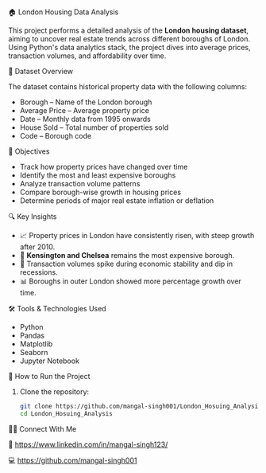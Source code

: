 🏠 London Housing Data Analysis

This project performs a detailed analysis of the **London housing dataset**, aiming to uncover real estate trends across different boroughs of London. Using Python's data analytics stack, the project dives into average prices, transaction volumes, and affordability over time.



📁 Dataset Overview

The dataset contains historical property data with the following columns:
- Borough – Name of the London borough
- Average Price – Average property price
- Date – Monthly data from 1995 onwards
- House Sold – Total number of properties sold
- Code – Borough code



 🎯 Objectives

- Track how property prices have changed over time
- Identify the most and least expensive boroughs
- Analyze transaction volume patterns
- Compare borough-wise growth in housing prices
- Determine periods of major real estate inflation or deflation



🔍 Key Insights

- 📈 Property prices in London have consistently risen, with steep growth after 2010.
- 💸 **Kensington and Chelsea** remains the most expensive borough.
- 🧾 Transaction volumes spike during economic stability and dip in recessions.
- 📊 Boroughs in outer London showed more percentage growth over time.



 🛠️ Tools & Technologies Used

- Python
- Pandas
- Matplotlib
- Seaborn
- Jupyter Notebook

🚀 How to Run the Project

1. Clone the repository:
   ```bash
   git clone https://github.com/mangal-singh001/London_Hosuing_Analysis.git
   cd London_Hosuing_Analysis


🙋‍♂️ Connect With Me 

🔗 https://www.linkedin.com/in/mangal-singh123/

💻 https://github.com/mangal-singh001
